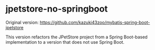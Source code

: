 # jpetstore-no-springboot
Original version: https://github.com/kazuki43zoo/mybatis-spring-boot-jpetstore

This version refactors the JPetStore project from a Spring Boot-based implementation to a version that does not use Spring Boot.
